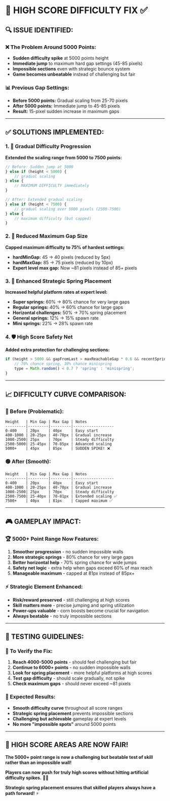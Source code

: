 # 🎯 **HIGH SCORE DIFFICULTY FIX** ✅

## 🔍 **ISSUE IDENTIFIED:**

### **❌ The Problem Around 5000 Points:**
- **Sudden difficulty spike** at 5000 points height
- **Immediate jump** to maximum hard gap settings (45-85 pixels)
- **Impossible sections** even with strategic bounce system
- **Game becomes unbeatable** instead of challenging but fair

### **📊 Previous Gap Settings:**
- **Before 5000 points:** Gradual scaling from 25-70 pixels
- **After 5000 points:** Immediate jump to 45-85 pixels
- **Result:** 15-pixel sudden increase in maximum gaps

---

## ✅ **SOLUTIONS IMPLEMENTED:**

### **1. 🎢 Gradual Difficulty Progression**
**Extended the scaling range from 5000 to 7500 points:**
```javascript
// Before: Sudden jump at 5000
} else if (height < 5000) {
    // gradual scaling
} else {
    // MAXIMUM DIFFICULTY immediately
}

// After: Extended gradual scaling
} else if (height < 7500) {
    // gradual scaling over 5000 pixels (2500-7500)
} else {
    // maximum difficulty (but capped)
}
```

### **2. 📏 Reduced Maximum Gap Size**
**Capped maximum difficulty to 75% of hardest settings:**
- **hardMinGap:** 45 → 40 pixels (reduced by 5px)
- **hardMaxGap:** 85 → 75 pixels (reduced by 10px)
- **Expert level max gap:** Now ~81 pixels instead of 85+ pixels

### **3. 🚀 Enhanced Strategic Spring Placement**
**Increased helpful platform rates at expert level:**
- **Super springs:** 60% → 80% chance for very large gaps
- **Regular springs:** 40% → 60% chance for large gaps
- **Horizontal challenges:** 50% → 70% spring placement
- **General springs:** 12% → 15% spawn rate
- **Mini springs:** 22% → 28% spawn rate

### **4. 🛡️ High Score Safety Net**
**Added extra protection for challenging sections:**
```javascript
if (height > 5000 && gapFromLast > maxReachableGap * 0.6 && recentSprings < 1) {
    // 70% chance spring, 30% chance minispring
    type = Math.random() < 0.7 ? 'spring' : 'minispring';
}
```

---

## 📈 **DIFFICULTY CURVE COMPARISON:**

### **🔴 Before (Problematic):**
```
Height   | Min Gap | Max Gap | Notes
---------|---------|---------|------------------
0-400    | 20px    | 40px    | Easy start
400-1000 | 20-25px | 40-70px | Gradual increase  
1000-2500| 25px    | 70px    | Steady difficulty
2500-5000| 25-45px | 70-85px | Advanced scaling
5000+    | 45px    | 85px    | SUDDEN SPIKE! ❌
```

### **🟢 After (Smooth):**
```
Height   | Min Gap | Max Gap | Notes
---------|---------|---------|------------------
0-400    | 20px    | 40px    | Easy start
400-1000 | 20-25px | 40-70px | Gradual increase  
1000-2500| 25px    | 70px    | Steady difficulty
2500-7500| 25-40px | 70-81px | Extended scaling ✅
7500+    | 40px    | 81px    | Capped maximum ✅
```

---

## 🎮 **GAMEPLAY IMPACT:**

### **🏆 5000+ Point Range Now Features:**
1. **Smoother progression** - no sudden impossible walls
2. **More strategic springs** - 80% chance for very large gaps
3. **Better horizontal help** - 70% spring chance for wide jumps
4. **Safety net logic** - extra help when gaps exceed 60% of max reach
5. **Manageable maximum** - capped at 81px instead of 85px+

### **⚡ Strategic Element Enhanced:**
- **Risk/reward preserved** - still challenging at high scores
- **Skill matters more** - precise jumping and spring utilization
- **Power-ups valuable** - corn boosts become crucial for navigation
- **Always beatable** - no truly impossible sections

---

## 🧪 **TESTING GUIDELINES:**

### **🎯 To Verify the Fix:**
1. **Reach 4000-5000 points** - should feel challenging but fair
2. **Continue to 6000+ points** - no sudden impossible walls
3. **Look for spring placement** - more helpful platforms at high scores
4. **Test gap difficulty** - should scale gradually, not spike
5. **Check maximum gaps** - should never exceed ~81 pixels

### **🚀 Expected Results:**
- **Smooth difficulty curve** throughout all score ranges
- **Strategic spring placement** prevents impossible sections  
- **Challenging but achievable** gameplay at expert levels
- **No more "impossible spots"** around 5000 points

---

## 🎉 **HIGH SCORE AREAS ARE NOW FAIR!**

**The 5000+ point range is now a challenging but beatable test of skill rather than an impossible wall!** 

**Players can now push for truly high scores without hitting artificial difficulty spikes.** 🚀🐔

**Strategic spring placement ensures that skilled players always have a path forward!** ⚡